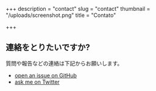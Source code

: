 +++
description = "contact"
slug = "contact"
thumbnail = "/uploads/screenshot.png"
title = "Contato"

+++
## 連絡をとりたいですか?

質問や報告などの連絡は下記からお願いします。

* [open an issue on GitHub](https://github.com/naro143/hugo-coder-portfolio/issues/new)
* [ask me on Twitter](https://twitter.com/naro143)